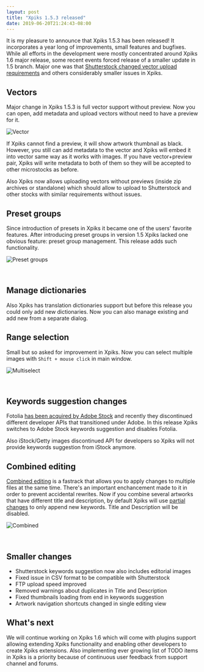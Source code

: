 ```yaml
---
layout: post
title: "Xpiks 1.5.3 released"
date: 2019-06-20T21:24:43-08:00
---
```


It is my pleasure to announce that Xpiks 1.5.3 has been released! It incorporates a year long of improvements, small features and bugfixes. While all efforts in the development were mostly concentrated around Xpiks 1.6 major release, some recent events forced release of a smaller update in 1.5 branch. Major one was that [Shutterstock changed vector upload requirements](https://forums.submit.shutterstock.com/topic/96928-shutterstock-has-made-uploading-vectors-easier-than-ever/) and others considerably smaller issues in Xpiks.

## Vectors

Major change in Xpiks 1.5.3 is full vector support without preview. Now you can open, add metadata and upload vectors without need to have a preview for it.

<p>
  <img alt="Vector" src="{{site.url}}/images/posts/xpiks-153-overview/vector.png" class="small-12 large-12" />
</p>

If Xpiks cannot find a preview, it will show artwork thumbnail as black. However, you still can add metadata to the vector and Xpiks will embed it into vector same way as it works with images. If you have vector+preview pair, Xpiks will write metadata to both of them so they will be accepted to other microstocks as before.

Also Xpiks now allows uploading vectors without previews (inside zip archives or standalone) which should allow to upload to Shutterstock and other stocks with similar requirements without issues.

## Preset groups

Since introduction of presets in Xpiks it became one of the users' favorite features. After introducing preset groups in version 1.5 Xpiks lacked one obvious feature: preset group management. This release adds such functionality.

<p>
  <img alt="Preset groups" src="{{site.url}}/images/posts/xpiks-153-overview/preset-groups.png" class="small-12 large-12" />
</p>

<br />

## Manage dictionaries

Also Xpiks has translation dictionaries support but before this release you could only add new dictionaries. Now you can also manage existing and add new from a separate dialog.

## Range selection

Small but so asked for improvement in Xpiks. Now you can select multiple images with `Shift + mouse click` in main window.

<p>
  <img alt="Multiselect" src="{{site.url}}/images/posts/xpiks-153-overview/multiselect.gif" class="small-12 large-12" />
</p>

<br />

## Keywords suggestion changes

Fotolia [has been acquired by Adobe Stock](https://blog.fotolia.com/us/2018/11/05/fotolia-members-welcome-to-adobe-stock/) and recently they discontinued different developer APIs that transitioned under Adobe. In this release Xpiks switches to Adobe Stock keywords suggestion and disables Fotolia.

Also iStock/Getty images discontinued API for developers so Xpiks will not provide keywords suggestion from iStock anymore.

## Combined editing

[Combined editing]({{site.url}}/tutorials/batch-basic/) is a fastrack that allows you to apply changes to multiple files at the same time. There's an important enchancement made to it in order to prevent accidental rewrites. Now if you combine several artworks that have different title and description, by default Xpiks will use [partial changes]({{site.url}}/tutorials/batch-partial/) to only append new keywords. Title and Description will be disabled.

<p>
  <img alt="Combined" src="{{site.url}}/images/posts/xpiks-153-overview/combined.png" class="small-12 large-12" />
</p>

<br />

## Smaller changes

* Shutterstock keywords suggestion now also includes editorial images
* Fixed issue in CSV format to be compatible with Shutterstock
* FTP upload speed improved
* Removed warnings about duplicates in Title and Description
* Fixed thumbnails loading from end in keywords suggestion
* Artwork navigation shortcuts changed in single editing view

## What's next

We will continue working on Xpiks 1.6 which will come with plugins support allowing extending Xpiks functionality and enabling other developers to create Xpiks extensions. Also implementing ever growing list of TODO items in Xpiks is a priority because of continuous user feedback from support channel and forums.

